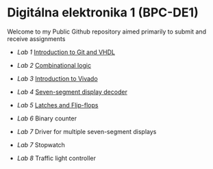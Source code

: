 # Digitálna elektronika 1 (BPC-DE1)

Welcome to my Public Github repository aimed primarily to submit and receive assignments 

- *Lab 1* [Introduction to Git and VHDL](https://github.com/mathieux95/digital-electronics-1/tree/main/labs/01-gates)

- *Lab 2* [Combinational logic](https://github.com/mathieux95/digital-electronics-1/tree/main/labs/02-logic)

- *Lab 3*
[Introduction to Vivado](https://github.com/mathieux95/digital-electronics-1/tree/main/labs/03-vivado) 

- *Lab 4*
[Seven-segment display decoder](https://github.com/mathieux95/digital-electronics-1/tree/main/labs/04-segment)
- *Lab 5*
[Latches and Flip-flops](https://github.com/mathieux95/digital-electronics-1/tree/main/labs/05-ffs) 
- *Lab 6*
Binary counter
- *Lab 7*
Driver for multiple seven-segment displays
- *Lab 7*
Stopwatch
- *Lab 8*
Traffic light controller

